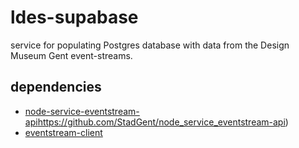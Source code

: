# ldes-supabase

service for populating Postgres database with data from the Design Museum Gent event-streams. 

## dependencies
* [node-service-eventstream-api](https://github.com/StadGent/node_service_eventstream-api)https://github.com/StadGent/node_service_eventstream-api)
* [eventstream-client](https://github.com/TREEcg/event-stream-client/tree/main/packages/actor-init-ldes-client#treecgactor-init-ldes-client)
